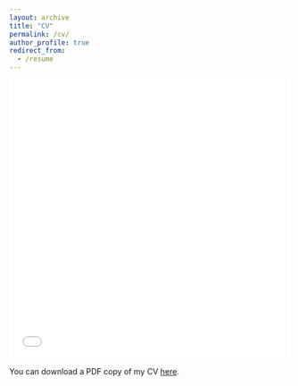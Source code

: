 ```yaml
---
layout: archive
title: "CV"
permalink: /cv/
author_profile: true
redirect_from:
  - /resume
---
```


<iframe src="/files/pdf/Kawalec_CV.pdf" width="100%" height="500" frameborder="no" border="0" marginwidth="0" marginheight="0"></iframe>

You can download a PDF copy of my CV [here](/files/pdf/Kawalec_CV.pdf).
